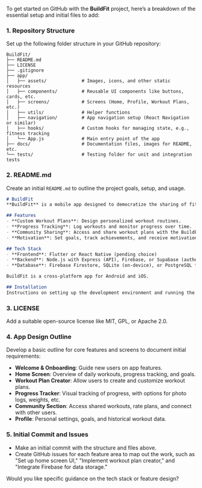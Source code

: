 To get started on GitHub with the **BuildFit** project, here’s a breakdown of the essential setup and initial files to add:

### 1. **Repository Structure**
   Set up the following folder structure in your GitHub repository:
   ```
   BuildFit/
   ├── README.md
   ├── LICENSE
   ├── .gitignore
   ├── app/
   │   ├── assets/             # Images, icons, and other static resources
   │   ├── components/         # Reusable UI components like buttons, cards, etc.
   │   ├── screens/            # Screens (Home, Profile, Workout Plans, etc.)
   │   ├── utils/              # Helper functions
   │   ├── navigation/         # App navigation setup (React Navigation or similar)
   │   ├── hooks/              # Custom hooks for managing state, e.g., fitness tracking
   │   └── App.js              # Main entry point of the app
   ├── docs/                   # Documentation files, images for README, etc.
   └── tests/                  # Testing folder for unit and integration tests
   ```

### 2. **README.md**
   Create an initial `README.md` to outline the project goals, setup, and usage.

   ```markdown
   # BuildFit
   **BuildFit** is a mobile app designed to democratize the sharing of fitness regimes, track fitness progress, and keep users motivated on their fitness journey.

   ## Features
   - **Custom Workout Plans**: Design personalized workout routines.
   - **Progress Tracking**: Log workouts and monitor progress over time.
   - **Community Sharing**: Access and share workout plans with the BuildFit community.
   - **Motivation**: Set goals, track achievements, and receive motivational insights.

   ## Tech Stack
   - **Frontend**: Flutter or React Native (pending choice)
   - **Backend**: Node.js with Express (API), Firebase, or Supabase (authentication and data storage)
   - **Database**: Firebase Firestore, SQLite (on-device), or PostgreSQL for data persistence

BuildFit is a cross-platform app for Android and iOS.

   ## Installation
   Instructions on setting up the development environment and running the app will go here.
   ```

### 3. **LICENSE**
   Add a suitable open-source license like MIT, GPL, or Apache 2.0.

### 4. **App Design Outline**
   Develop a basic outline for core features and screens to document initial requirements:
   - **Welcome & Onboarding**: Guide new users on app features.
   - **Home Screen**: Overview of daily workouts, progress tracking, and goals.
   - **Workout Plan Creator**: Allow users to create and customize workout plans.
   - **Progress Tracker**: Visual tracking of progress, with options for photo logs, weights, etc.
   - **Community Section**: Access shared workouts, rate plans, and connect with other users.
   - **Profile**: Personal settings, goals, and historical workout data.

### 5. **Initial Commit and Issues**
   - Make an initial commit with the structure and files above.
   - Create GitHub issues for each feature area to map out the work, such as "Set up home screen UI," "Implement workout plan creator," and "Integrate Firebase for data storage."

Would you like specific guidance on the tech stack or feature design?
